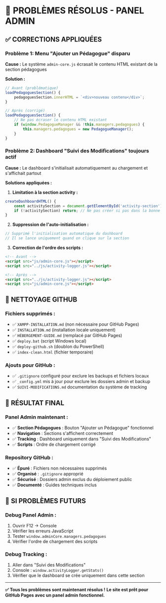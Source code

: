 # 🔧 PROBLÈMES RÉSOLUS - PANEL ADMIN

## ✅ **CORRECTIONS APPLIQUÉES**

### **Problème 1: Menu "Ajouter un Pédagogue" disparu**
**Cause :** Le système `admin-core.js` écrasait le contenu HTML existant de la section pédagogues

**Solution :**
```javascript
// Avant (problématique)
loadPedagoguesSection() {
    pedagoguesSection.innerHTML = `<div>nouveau contenu</div>`;
}

// Après (corrigé)
loadPedagoguesSection() {
    // Ne pas écraser le contenu HTML existant
    if (window.PedagogueManager && !this.managers.pedagogues) {
        this.managers.pedagogues = new PedagogueManager();
    }
}
```

### **Problème 2: Dashboard "Suivi des Modifications" toujours actif**
**Cause :** Le dashboard s'initialisait automatiquement au chargement et s'affichait partout

**Solutions appliquées :**
1. **Limitation à la section activity :**
```javascript
createDashboardHTML() {
    const activitySection = document.getElementById('activity-section');
    if (!activitySection) return; // Ne pas créer si pas dans la bonne section
}
```

2. **Suppression de l'auto-initialisation :**
```javascript
// Supprimé l'initialisation automatique du dashboard
// Il se lance uniquement quand on clique sur la section
```

3. **Correction de l'ordre des scripts :**
```html
<!-- Avant -->
<script src="js/admin-core.js"></script>
<script src="../js/activity-logger.js"></script>

<!-- Après -->
<script src="../js/activity-logger.js"></script>
<script src="js/admin-core.js"></script>
```

## 🧹 **NETTOYAGE GITHUB**

### **Fichiers supprimés :**
- ✅ `XAMPP-INSTALLATION.md` (non nécessaire pour GitHub Pages)
- ✅ `INSTALLATION.md` (installation locale uniquement)
- ✅ `HÉBERGEMENT-GUIDE.md` (remplacé par GitHub Pages)
- ✅ `deploy.bat` (script Windows local)
- ✅ `deploy-github.sh` (doublon du PowerShell)
- ✅ `index-clean.html` (fichier temporaire)

### **Ajouts pour GitHub :**
- ✅ `.gitignore` configuré pour exclure les backups et fichiers locaux
- ✅ `_config.yml` mis à jour pour exclure les dossiers admin et backup
- ✅ `SUIVI-MODIFICATIONS.md` documentation du système de tracking

## 🎯 **RÉSULTAT FINAL**

### **Panel Admin maintenant :**
- ✅ **Section Pédagogues** : Bouton "Ajouter un Pédagogue" fonctionnel
- ✅ **Navigation** : Sections s'affichent correctement
- ✅ **Tracking** : Dashboard uniquement dans "Suivi des Modifications"
- ✅ **Scripts** : Ordre de chargement corrigé

### **Repository GitHub :**
- ✅ **Épuré** : Fichiers non nécessaires supprimés
- ✅ **Organisé** : `.gitignore` approprié
- ✅ **Sécurisé** : Dossiers admin exclus du déploiement public
- ✅ **Documenté** : Guides techniques inclus

## 🔧 **SI PROBLÈMES FUTURS**

### **Debug Panel Admin :**
1. Ouvrir F12 → Console
2. Vérifier les erreurs JavaScript
3. Tester `window.adminCore.managers.pedagogues`
4. Vérifier l'ordre de chargement des scripts

### **Debug Tracking :**
1. Aller dans "Suivi des Modifications"
2. Console : `window.activityLogger.getStats()`
3. Vérifier que le dashboard se crée uniquement dans cette section

---

**✅ Tous les problèmes sont maintenant résolus !**
**Le site est prêt pour GitHub Pages avec un panel admin fonctionnel.**
